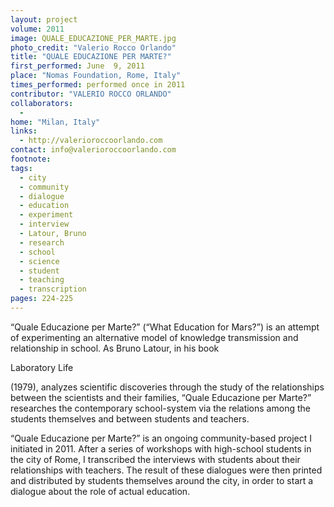 ```yaml
---
layout: project
volume: 2011
image: QUALE_EDUCAZIONE_PER_MARTE.jpg
photo_credit: "Valerio Rocco Orlando"
title: "QUALE EDUCAZIONE PER MARTE?"
first_performed: June  9, 2011
place: "Nomas Foundation, Rome, Italy"
times_performed: performed once in 2011
contributor: "VALERIO ROCCO ORLANDO"
collaborators: 
  - 
home: "Milan, Italy"
links: 
  - http://valerioroccoorlando.com
contact: info@valerioroccoorlando.com
footnote: 
tags: 
  - city
  - community
  - dialogue
  - education
  - experiment
  - interview
  - Latour, Bruno
  - research
  - school
  - science
  - student
  - teaching
  - transcription
pages: 224-225
---
```


“Quale Educazione per Marte?” (“What Education for Mars?”) is an attempt of experimenting an alternative model of knowledge transmission and relationship in school. As Bruno Latour, in his book 

Laboratory Life

 (1979), analyzes scientific discoveries through the study of the relationships between the scientists and their families, “Quale Educazione per Marte?” researches the contemporary school-system via the relations among the students themselves and between students and teachers.

“Quale Educazione per Marte?” is an ongoing community-based project I initiated in 2011. After a series of workshops with high-school students in the city of Rome, I transcribed the interviews with students about their relationships with teachers. The result of these dialogues were then printed and distributed by students themselves around the city, in order to start a dialogue about the role of actual education.
